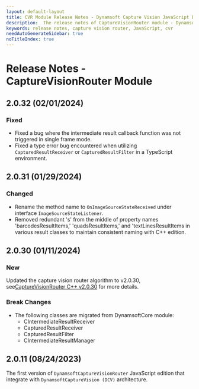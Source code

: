 ```yaml
---
layout: default-layout
title: CVR Module Release Notes - Dynamsoft Capture Vision JavaScript Edition
description:  The release notes of CaptureVisionRouter module - Dynamsoft Capture Vision JavaScript Edition.
keywords: release notes, capture vision router, JavaScript, cvr
needAutoGenerateSidebar: true
noTitleIndex: true
---
```


# Release Notes - CaptureVisionRouter Module

<!-- ## 2.2.30 (/2024)

- Fix the data misalignment issue with point coordinates (x y) compare with C++. -->

## 2.0.32 (02/01/2024)

### Fixed

- Fixed a bug where the intermediate result callback function was not triggered in single frame mode.
- Fixed a type error bug encountered when utilizing `CapturedResultReceiver` or `CapturedResultFilter` in a TypeScript environment.

## 2.0.31 (01/29/2024)

### Changed

- Rename the method name to `OnImageSourceStateReceived` under interface `ImageSourceStateListener`.
- Removed redundant 's' from the middle of property names 'barcodesResultItems,' 'quadsResultItems,' and 'textLinesResultItems in various result classes to maintain consistent naming with C++ edition.

## 2.0.30 (01/11/2024)

### New

Updated the capture vision router algorithm to v2.0.30, see[CaptureVisionRouter C++ v2.0.30](https://www.dynamsoft.com/capture-vision/docs/server/programming/cplusplus/release-notes/cvr.html#2030-02012024) for more details.

### Break Changes

- The following classes are migrated from DynamsoftCore module:
  - CIntermediateResultReceiver
  - CapturedResultReceiver
  - CapturedResultFilter
  - CIntermediateResultManager

## 2.0.11 (08/24/2023)

The first version of `DynamsoftCaptureVisionRouter` JavaScript edition that integrate with `DynamsoftCaptureVision (DCV)` architecture.
